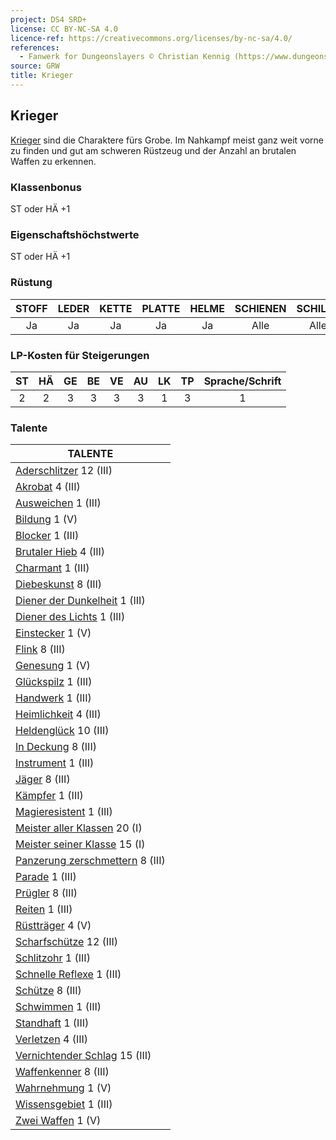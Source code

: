 ```yaml
---
project: DS4 SRD+
license: CC BY-NC-SA 4.0
licence-ref: https://creativecommons.org/licenses/by-nc-sa/4.0/
references: 
  - Fanwerk for Dungeonslayers © Christian Kennig (https://www.dungeonslayers.net/)
source: GRW
title: Krieger
---
```


## Krieger

[Krieger](charaktere-klasse-krieger.md) sind die Charaktere fürs Grobe. Im Nahkampf meist ganz weit vorne zu finden und gut am schweren Rüstzeug und der Anzahl an brutalen Waffen zu erkennen.

### Klassenbonus

ST oder HÄ +1

### Eigenschaftshöchstwerte

ST oder HÄ +1

### Rüstung

| STOFF | LEDER | KETTE | PLATTE | HELME | SCHIENEN | SCHILDE |
| :---: | :---: | :---: | :----: | :---: | :------: | :-----: |
|  Ja   |  Ja   |  Ja   |   Ja   |  Ja   |   Alle   |  Alle   |

### LP-Kosten für Steigerungen

| ST  | HÄ  | GE  | BE  | VE  | AU  | LK  | TP  | Sprache/Schrift |
| :-: | :-: | :-: | :-: | :-: | :-: | :-: | :-: | :-------------: |
|  2  |  2  |  3  |  3  |  3  |  3  |  1  |  3  |        1        |

### Talente

| TALENTE                                                                                  |
| ---------------------------------------------------------------------------------------- |
| [Aderschlitzer](talente/aderschlitzer.md) 12 (III)                                       |
| [Akrobat](talente/akrobat.md) 4 (III)                                                    |
| [Ausweichen](talente/ausweichen.md) 1 (III)                                              |
| [Bildung](talente/bildung.md) 1 (V)                                                      |
| [Blocker](talente/blocker.md) 1 (III)                                                    |
| [Brutaler Hieb](talente/brutaler-hieb.md) 4 (III)                                        |
| [Charmant](talente/charmant.md) 1 (III)                                                  |
| [Diebeskunst](talente/diebeskunst.md) 8 (III)                                            |
| [Diener der Dunkelheit](talente/diener-der-dunkelheit.md) 1 (III)                        |
| [Diener des Lichts](talente/diener-des-lichts.md) 1 (III)                                |
| [Einstecker](talente/einstecker.md) 1 (V)                                                |
| [Flink](talente/flink.md) 8 (III)                                                        |
| [Genesung](talente/genesung.md) 1 (V)                                                    |
| [Glückspilz](talente/glueckspilz.md) 1 (III)                                             |
| [Handwerk](talente/handwerk.md) 1 (III)                                                  |
| [Heimlichkeit](talente/heimlichkeit.md) 4 (III)                                          |
| [Heldenglück](talente/heldenglueck.md) 10 (III)                                          |
| [In Deckung](talente/in-deckung.md) 8 (III)                                              |
| [Instrument](talente/instrument.md) 1 (III)                                              |
| [Jäger](talente/jaeger.md) 8 (III)                                                       |
| [Kämpfer](talente/kaempfer.md) 1 (III)                                                   |
| [Magieresistent](talente/magieresistent.md) 1 (III)                                      |
| [Meister aller Klassen](talente/meister-aller-klassen.md) 20 (I)                         |
| [Meister seiner Klasse](talente/meister-seiner-klasse.md) 15 (I)                         |
| [Panzerung zerschmettern](talente/panzerung-zerschmettern.md) 8 (III)                    |
| [Parade](talente/parade.md) 1 (III)                                                      |
| [Prügler](talente/pruegler.md) 8 (III)                                                   |
| [Reiten](talente/reiten.md) 1 (III)                                                      |
| [Rüstträger](talente/ruesttraeger.md) 4 (V)                                              |
| [Scharfschütze](talente/scharfschuetze.md) 12 (III)                                      |
| [Schlitzohr](talente/schlitzohr.md) 1 (III)                                              |
| [Schnelle Reflexe](talente/schnelle-reflexe.md) 1 (III)                                  |
| [Schütze](talente/schuetze.md) 8 (III)                                                   |
| [Schwimmen](talente/schwimmen.md) 1 (III)                                                |
| [Standhaft](talente/standhaft.md) 1 (III)                                                |
| [Verletzen](talente/verletzen.md) 4 (III)                                                |
| [Vernichtender Schlag](talente/vernichtender-schlag.md) 15 (III)                         |
| [Waffenkenner](talente/waffenkenner.md) 8 (III)                                          |
| [Wahrnehmung](talente/wahrnehmung.md) 1 (V)                                              |
| [Wissensgebiet](talente/wissensgebiet.md) 1 (III)                                        |
| [Zwei Waffen](talente/zwei-waffen.md) 1 (V) |

